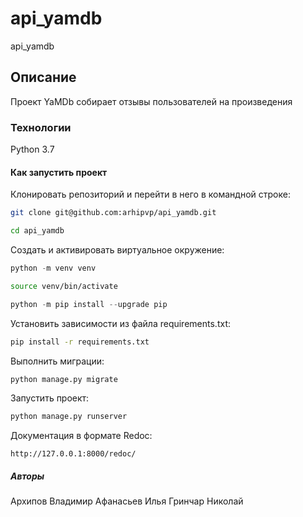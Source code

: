 # api_yamdb

api_yamdb

## Описание

Проект YaMDb собирает отзывы пользователей на произведения

### Технологии

Python 3.7

#### Как запустить проект

Клонировать репозиторий и перейти в него в командной строке:

```bash
git clone git@github.com:arhipvp/api_yamdb.git
```

```bash
cd api_yamdb
```

Cоздать и активировать виртуальное окружение:

```python
python -m venv venv
```

```bash
source venv/bin/activate
```

```python
python -m pip install --upgrade pip
```

Установить зависимости из файла requirements.txt:

```bash
pip install -r requirements.txt
```

Выполнить миграции:

```python
python manage.py migrate
```

Запустить проект:

```python
python manage.py runserver
```

Документация в формате Redoc:

```HTTP
http://127.0.0.1:8000/redoc/
```

##### Авторы

Архипов Владимир
Афанасьев Илья
Гринчар Николай
